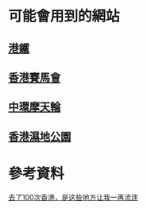 # 可能會用到的網站
## [港鐵](https://mtr.com.hk)
## [香港賽馬會](https://racing.hkjc.com/racing/information/Chinese/Racing/Fixture.aspx)
## [中環摩天輪](https://hkow.hk/zh-hans/ticket-info/)
## [香港濕地公園](https://www.wetlandpark.gov.hk/tc/)

# 參考資料
[去了100次香港，是这些地方让我一再流连](https://zhuanlan.zhihu.com/p/21753879?utm_campaign=shareopn&utm_medium=social&utm_oi=719659270496337920&utm_psn=1658580436078166018&utm_source=wechat_session)